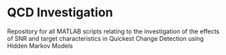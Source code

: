 # QCD Investigation
Repository for all MATLAB scripts relating to the investigation of the effects of SNR and target characteristics in Quickest Change Detection using Hidden Markov Models
